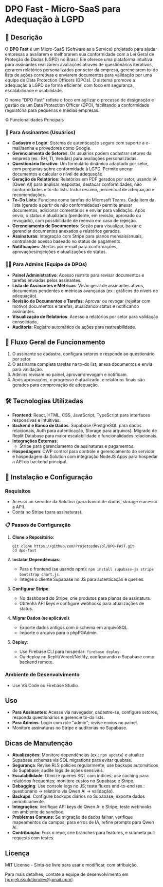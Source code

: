 # DPO Fast - Micro-SaaS para Adequação à LGPD

## 📖 Descrição
O **DPO Fast** é um Micro-SaaS (Software as a Service) projetado para ajudar empresas a avaliarem e melhorarem sua conformidade com a Lei Geral de Proteção de Dados (LGPD) no Brasil. Ele oferece uma plataforma intuitiva para assinantes realizarem avaliações através de questionários iterativos, gerarem relatórios personalizados por setor da empresa, gerenciarem to-do lists de ações corretivas e enviarem documentos para validação por uma equipe de Data Protection Officers (DPOs). O sistema promove a adequação à LGPD de forma eficiente, com foco em segurança, escalabilidade e usabilidade.

O nome "DPO Fast" reflete o foco em agilizar o processo de designação e gestão de um Data Protection Officer (DPO), facilitando a conformidade regulatória para pequenas e médias empresas.

 ⚙️ Funcionalidades Principais
### 👤 Para Assinantes (Usuários)
- **Cadastro e Login**: Sistema de autenticação seguro com suporte a e-mail/senha e provedores como Google.
- **Gerenciamento de Setores**: Os usuários podem cadastrar setores da empresa (ex.: RH, TI, Vendas) para avaliações personalizadas.
- **Questionário Iterativo**: Um formulário dinâmico adaptado por setor, com perguntas sobre conformidade à LGPD. Permite anexar documentos e calcular o nível de adequação.
- **Geração de Relatórios**: Relatórios em PDF gerados por setor, usando IA (Qwen AI) para analisar respostas, destacar conformidades, não conformidades e to-do lists. Inclui resumo, percentual de adequação e recomendações.
- **To-Do Lists**: Funciona como tarefas do Microsoft Teams. Cada item da lista (gerado a partir de não conformidades) permite anexar documentos, adicionar comentários e enviar para validação. Após envio, o status é atualizado (pendente, em revisão, aprovado ou revogado), com possibilidade de reenvio em caso de rejeição.
- **Gerenciamento de Documentos**: Seção para visualizar, baixar e gerenciar documentos anexados e relatórios gerados.
- **Assinaturas**: Integração com Stripe para planos mensais/anuais, controlando acesso baseado no status de pagamento.
- **Notificações**: Alertas por e-mail para confirmações, aprovações/rejeições e atualizações de status.

### 👨‍💼 Para Admins (Equipe de DPOs)
- **Painel Administrativo**: Acesso restrito para revisar documentos e tarefas enviadas pelos assinantes.
- **Lista de Assinantes e Métricas**: Visão geral de assinantes ativos, documentos pendentes e métricas avançadas (ex.: gráficos de níveis de adequação).
- **Revisão de Documentos e Tarefas**: Aprovar ou revogar (rejeitar com motivo) documentos e tarefas, atualizando status e notificando assinantes.
- **Visualização de Relatórios**: Acesso a relatórios por setor para validação consolidada.
- **Auditoria**: Registro automático de ações para rastreabilidade.

## 🔄 Fluxo Geral de Funcionamento
1. O assinante se cadastra, configura setores e responde ao questionário por setor.
2. O assinante completa tarefas na to-do list, anexa documentos e envia para validação.
3. Admins revisam no painel, aprovam/revogam e notificam.
4. Após aprovações, o progresso é atualizado, e relatórios finais são gerados para comprovação de adequação.

## 🛠️ Tecnologias Utilizadas
- **Frontend**: React, HTML, CSS, JavaScript, TypeScript para interfaces responsivas e intuitivas.
- **Backend e Banco de Dados**: Supabase (PostgreSQL para dados relacionais, Auth para autenticação, Storage para arquivos). Migrado de Replit Database para maior escalabilidade e funcionalidades relacionais.
- **Integrações Externas**:
  - Stripe para gerenciamento de assinaturas e pagamentos.
- **Hospedagem**: CWP control para controle e gerenciamento do servidor e hospedagem da Solution com integração NodeJS Apps para hospedar a API do backend principal.

## 🚀 Instalação e Configuração
### Requisitos
- Acesso ao servidor da Solution (para banco de dados, storage e acesso a API).
- Conta no Stripe (para assinaturas).

### 📋 Passos de Configuração
1. **Clone o Repositório**:
   ```
   git clone https://github.com/Projetosdevsol/DPO-FAST.git
   cd dpo-fast
      ```
2. **Instalar Dependências**:
   - Para o frontend (se usando npm): `npm install supabase-js stripe bootstrap chart.js`.
   - Integre o cliente Supabase no JS para autenticação e queries.
3. **Configurar Stripe**:
   - No dashboard do Stripe, crie produtos para planos de assinatura.
   - Obtenha API keys e configure webhooks para atualizações de status.
4. **Migrar Dados (se aplicável)**:
   - Exporte dados antigos com o schema em arquivoSQL.
   - Importe o arquivo para o phpPGAdmin.

5. **Deploy**:
   - Use Firebase CLI para hospedar: `firebase deploy`.
   - Ou deploy no Replit/Vercel/Netlify, configurando o Supabase como backend remoto.

### Ambiente de Desenvolvimento
- Use VS Code ou Firebase Studio.
## Uso
- **Para Assinantes**: Acesse via navegador, cadastre-se, configure setores, responda questionários e gerencie to-do lists.
- **Para Admins**: Login com role "admin"; revise envios no painel.
- Monitore assinaturas no Stripe e auditorias no Supabase.

## Dicas de Manutenção
- **Atualizações**: Monitore dependências (ex.: `npm update`) e atualize Supabase schemas via SQL migrations para evitar quebras.
- **Segurança**: Revise RLS policies regularmente; use backups automáticos do Supabase; audite logs de ações sensíveis.
- **Escalabilidade**: Otimize queries SQL com índices; use caching para relatórios frequentes; monitore custos no Supabase e Stripe.
- **Debugging**: Use console logs no JS; teste fluxos end-to-end (ex.: questionário → relatório via Qwen AI → validação).
- **Backups**: Configure backups diários no Supabase; exporte dados periodicamente.
- **Integrações**: Verifique API keys de Qwen AI e Stripe; teste webhooks em ambiente de sandbox.
- **Problemas Comuns**: Se migração de dados falhar, verifique mapeamentos de campos; para erros de IA, refine prompts para Qwen AI.
- **Contribuição**: Fork o repo, crie branches para features, e submeta pull requests com testes.

## Licença
MIT License - Sinta-se livre para usar e modificar, com atribuição.

Para mais detalhes, contate a equipe de desenvolvimento em [projetossolutiondev@gmail.com].
